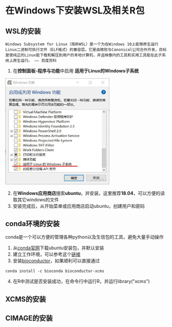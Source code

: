 # 在Windows下安装WSL及相关R包

## WSL的安装

```
Windows Subsystem for Linux（简称WSL）是一个为在Windows 10上能够原生运行Linux二进制可执行文件（ELF格式）的兼容层。它是由微软与Canonical公司合作开发，目标是使纯正的Linux能下载和解压到用户的本地计算机，并且映像内的工具和实用工具能在此子系统上原生运行。 —— 百度百科
```

1. 在**控制面板-程序与功能**中启用 **适用于Linux的Windows子系统**

<img src="docs/wsl-1.jpg" alt="img" style="zoom:67%;" />

2. 在**Windows应用商店**搜索**ubuntu**，并安装，这里推荐**18.04**，可以方便的读取其它windows的文件
3. 安装完成后，从开始菜单或应用商店启动ubuntu，创建用户和密码

## conda环境的安装

conda是一个可以方便的管理各种python以及生信包的工具，避免大量手动操作

1. 从[conda官网](https://docs.conda.io/en/latest/miniconda.html)下载ubuntu安装包，并默认安装
2. 建立工作环境，可以参考这个[链接](https://pythonforundergradengineers.com/new-virtual-environment-with-conda.html)
3. 安装[bioconductor](https://www.bioconductor.org/)，如果顺利可以直接通过
```
conda install -c bioconda bioconductor-xcms
```
4. 在R中测试是否安装成功，在命令行中运行R，并运行library("xcms")

## XCMS的安装



## CIMAGE的安装

